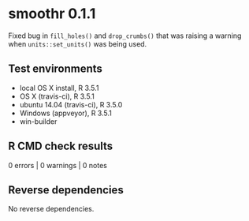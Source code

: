# smoothr 0.1.1

Fixed bug in `fill_holes()` and `drop_crumbs()` that was raising a warning when `units::set_units()` was being used.

## Test environments

- local OS X install, R 3.5.1
- OS X (travis-ci), R 3.5.1
- ubuntu 14.04 (travis-ci), R 3.5.0
- Windows (appveyor), R 3.5.1
- win-builder

## R CMD check results

0 errors | 0 warnings | 0 notes

## Reverse dependencies

No reverse dependencies.
